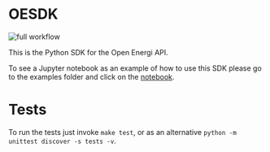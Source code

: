 # OESDK

![full workflow](https://github.com/openenergi/python-oesdk/actions/workflows/main.yml/badge.svg)


This is the Python SDK for the Open Energi API.

To see a Jupyter notebook as an example of how to use this SDK please go to the
examples folder and click on the [notebook](examples/SDK-sample-calls.ipynb).

# Tests

To run the tests just invoke `make test`, or as an alternative `python -m unittest discover -s tests -v`.
